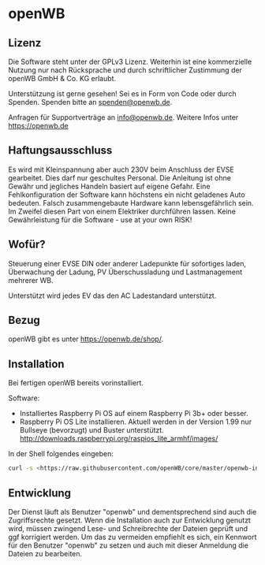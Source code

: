 # openWB

## Lizenz

Die Software steht unter der GPLv3 Lizenz. Weiterhin ist eine kommerzielle Nutzung nur nach Rücksprache und durch schriftlicher Zustimmung der openWB GmbH & Co. KG erlaubt.

Unterstützung ist gerne gesehen! Sei es in Form von Code oder durch Spenden. Spenden bitte an <spenden@openwb.de>.

Anfragen für Supportverträge an <info@openwb.de>. Weitere Infos unter <https://openwb.de>

## Haftungsausschluss

Es wird mit Kleinspannung aber auch 230V beim Anschluss der EVSE gearbeitet.
Dies darf nur geschultes Personal. Die Anleitung ist ohne Gewähr und jegliches Handeln basiert auf eigene Gefahr.
Eine Fehlkonfiguration der Software kann höchstens ein nicht geladenes Auto bedeuten.
Falsch zusammengebaute Hardware kann lebensgefährlich sein. Im Zweifel diesen Part von einem Elektriker durchführen lassen.
Keine Gewährleistung für die Software - use at your own RISK!

## Wofür?

Steuerung einer EVSE DIN oder anderer Ladepunkte für sofortiges laden, Überwachung der Ladung, PV Überschussladung und Lastmanagement mehrerer WB.

Unterstützt wird jedes EV das den AC Ladestandard unterstützt.

## Bezug

openWB gibt es unter <https://openwb.de/shop/>.

## Installation

Bei fertigen openWB bereits vorinstalliert.

Software:

- Installiertes Raspberry Pi OS auf einem Raspberry Pi 3b+ oder besser.
- Raspberry Pi OS Lite installieren. Aktuell werden in der Version 1.99 nur Bullseye (bevorzugt) und Buster unterstützt.
<http://downloads.raspberrypi.org/raspios_lite_armhf/images/>

In der Shell folgendes eingeben:

```bash
curl -s <https://raw.githubusercontent.com/openWB/core/master/openwb-install.sh> | sudo bash
```

## Entwicklung

Der Dienst läuft als Benutzer "openwb" und dementsprechend sind auch die Zugriffsrechte gesetzt. Wenn die Installation auch zur Entwicklung genutzt wird,
müssen zwingend Lese- und Schreibrechte der Dateien geprüft und ggf korrigiert werden. Um das zu vermeiden empfiehlt es sich, ein Kennwort für den
Benutzer "openwb" zu setzen und auch mit dieser Anmeldung die Dateien zu bearbeiten.
